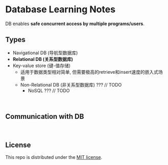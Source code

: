 # Database Learning Notes

DB enables **safe concurrent access by multiple programs/users**.

## Types

* Navigational DB (导航型数据库)
* **Relational DB (关系型数据库)**
* Key-value store (键-值存储)
  - 适用于数据类型相对简单, 但需要极高的retrieve和insert速度的嵌入式场景
  - Non-Relational DB (非关系型数据库) ??? // TODO
    - NoSQL ??? // TODO

<br>

## Communication with DB



<br>

## License

This repo is distributed under the <a href="https://github.com/Ziang-Lu/Database-Learning-Notes/blob/master/LICENSE">MIT license</a>.

